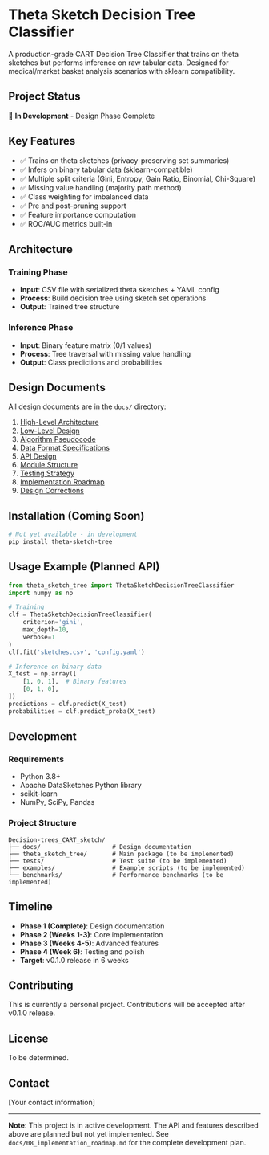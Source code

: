 # Theta Sketch Decision Tree Classifier

A production-grade CART Decision Tree Classifier that trains on theta sketches but performs inference on raw tabular data. Designed for medical/market basket analysis scenarios with sklearn compatibility.

## Project Status

🚧 **In Development** - Design Phase Complete

## Key Features

- ✅ Trains on theta sketches (privacy-preserving set summaries)
- ✅ Infers on binary tabular data (sklearn-compatible)
- ✅ Multiple split criteria (Gini, Entropy, Gain Ratio, Binomial, Chi-Square)
- ✅ Missing value handling (majority path method)
- ✅ Class weighting for imbalanced data
- ✅ Pre and post-pruning support
- ✅ Feature importance computation
- ✅ ROC/AUC metrics built-in

## Architecture

### Training Phase
- **Input**: CSV file with serialized theta sketches + YAML config
- **Process**: Build decision tree using sketch set operations
- **Output**: Trained tree structure

### Inference Phase
- **Input**: Binary feature matrix (0/1 values)
- **Process**: Tree traversal with missing value handling
- **Output**: Class predictions and probabilities

## Design Documents

All design documents are in the `docs/` directory:

1. [High-Level Architecture](docs/01_high_level_architecture.md)
2. [Low-Level Design](docs/02_low_level_design.md)
3. [Algorithm Pseudocode](docs/03_algorithms.md)
4. [Data Format Specifications](docs/04_data_formats.md)
5. [API Design](docs/05_api_design.md)
6. [Module Structure](docs/06_module_structure.md)
7. [Testing Strategy](docs/07_testing_strategy.md)
8. [Implementation Roadmap](docs/08_implementation_roadmap.md)
9. [Design Corrections](docs/CORRECTIONS.md)

## Installation (Coming Soon)

```bash
# Not yet available - in development
pip install theta-sketch-tree
```

## Usage Example (Planned API)

```python
from theta_sketch_tree import ThetaSketchDecisionTreeClassifier
import numpy as np

# Training
clf = ThetaSketchDecisionTreeClassifier(
    criterion='gini',
    max_depth=10,
    verbose=1
)
clf.fit('sketches.csv', 'config.yaml')

# Inference on binary data
X_test = np.array([
    [1, 0, 1],  # Binary features
    [0, 1, 0],
])
predictions = clf.predict(X_test)
probabilities = clf.predict_proba(X_test)
```

## Development

### Requirements
- Python 3.8+
- Apache DataSketches Python library
- scikit-learn
- NumPy, SciPy, Pandas

### Project Structure

```
Decision-trees_CART_sketch/
├── docs/                    # Design documentation
├── theta_sketch_tree/       # Main package (to be implemented)
├── tests/                   # Test suite (to be implemented)
├── examples/                # Example scripts (to be implemented)
└── benchmarks/              # Performance benchmarks (to be implemented)
```

## Timeline

- **Phase 1 (Complete)**: Design documentation
- **Phase 2 (Weeks 1-3)**: Core implementation
- **Phase 3 (Weeks 4-5)**: Advanced features
- **Phase 4 (Week 6)**: Testing and polish
- **Target**: v0.1.0 release in 6 weeks

## Contributing

This is currently a personal project. Contributions will be accepted after v0.1.0 release.

## License

To be determined.

## Contact

[Your contact information]

---

**Note**: This project is in active development. The API and features described above are planned but not yet implemented. See `docs/08_implementation_roadmap.md` for the complete development plan.
